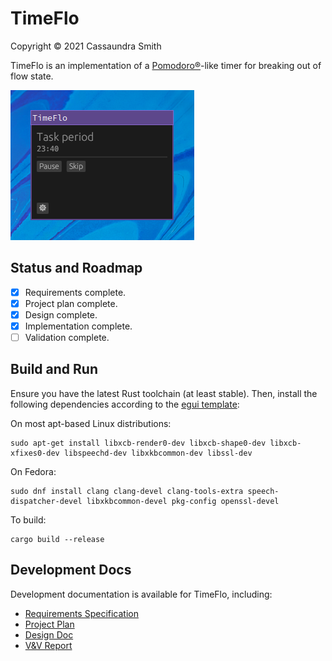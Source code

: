 # TimeFlo
Copyright &copy; 2021 Cassaundra Smith

TimeFlo is an implementation of a
[Pomodoro&reg;](https://en.wikipedia.org/wiki/Pomodoro_Technique)-like timer for
breaking out of flow state.

![TimeFlo screenshot](docs/screenshot.png)

## Status and Roadmap

* [x] Requirements complete.
* [x] Project plan complete.
* [x] Design complete.
* [x] Implementation complete.
* [ ] Validation complete.

## Build and Run

Ensure you have the latest Rust toolchain (at least stable).
Then, install the following dependencies according to the [egui template](https://github.com/emilk/eframe_template/):

On most apt-based Linux distributions:
```
sudo apt-get install libxcb-render0-dev libxcb-shape0-dev libxcb-xfixes0-dev libspeechd-dev libxkbcommon-dev libssl-dev
```

On Fedora:
```
sudo dnf install clang clang-devel clang-tools-extra speech-dispatcher-devel libxkbcommon-devel pkg-config openssl-devel
```

To build:
```shell
cargo build --release
```


## Development Docs

Development documentation is available for TimeFlo, including:

* [Requirements Specification](docs/reqs.md)
* [Project Plan](docs/plan.md)
* [Design Doc](docs/design.md)
* [V&amp;V Report](docs/vnv.md)
